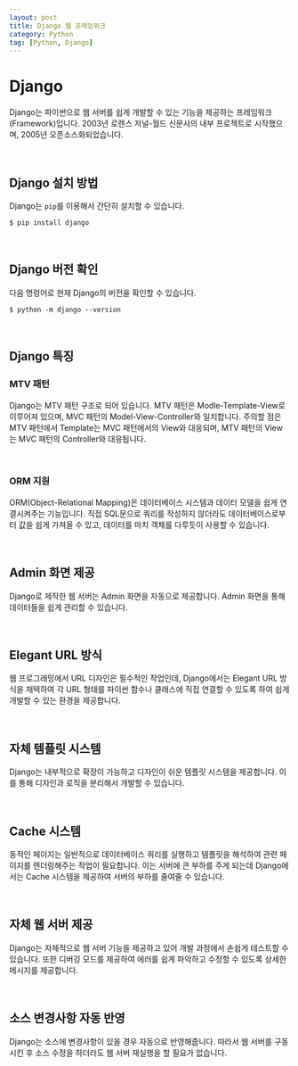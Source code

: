 ```yaml
---
layout: post
title: Django 웹 프레임워크
category: Python
tag: [Python, Django]
---
```

# Django

Django는 파이썬으로 웹 서버를 쉽게 개발할 수 있는 기능을 제공하는 프레임워크(Framework)입니다. 2003년 로렌스 저널-월드 신문사의 내부 프로젝트로 시작했으며, 2005년 오픈소스화되었습니다.

<br>

## Django 설치 방법

Django는 `pip`를 이용해서 간단히 설치할 수 있습니다.

~~~
$ pip install django
~~~

<br>

## Django 버전 확인

다음 명령어로 현재 Django의 버전을 확인할 수 있습니다.

~~~
$ python -m django --version
~~~

<br>

## Django 특징

### MTV 패턴

Django는 MTV 패턴 구조로 되어 있습니다. MTV 패턴은 Modle-Template-View로 이루어져 있으며, MVC 패턴의 Model-View-Controller와 일치합니다. 주의할 점은 MTV 패턴에서 Template는 MVC 패턴에서의 View와 대응되며, MTV 패턴의 View는 MVC 패턴의 Controller와 대응됩니다.

<br>

### ORM 지원

ORM(Object-Relational Mapping)은 데이터베이스 시스템과 데이터 모델을 쉽게 연결시켜주는 기능입니다. 직접 SQL문으로 쿼리를 작성하지 않더라도 데이터베이스로부터 값을 쉽게 가져올 수 있고, 데이터를 마치 객체를 다루듯이 사용할 수 있습니다.

<br>

## Admin 화면 제공

Django로 제작한 웹 서버는 Admin 화면을 자동으로 제공합니다. Admin 화면을 통해 데이터들을 쉽게 관리할 수 있습니다.

<br>

## Elegant URL 방식

웹 프로그래밍에서 URL 디자인은 필수적인 작업인데, Django에서는 Elegant URL 방식을 채택하여 각 URL 형태를 파이썬 함수나 클래스에 직접 연결할 수 있도록 하여 쉽게 개발할 수 있는 환경을 제공합니다.

<br>

## 자체 템플릿 시스템

Django는 내부적으로 확장이 가능하고 디자인이 쉬운 템플릿 시스템을 제공합니다. 이를 통해 디자인과 로직을 분리해서 개발할 수 있습니다.

<br>

## Cache 시스템

동적인 페이지는 일반적으로 데이터베이스 쿼리를 실행하고 템플릿을 해석하여 관련 페이지를 렌더링해주는 작업이 필요합니다. 이는 서버에 큰 부하를 주게 되는데 Django에서는 Cache 시스템을 제공하여 서버의 부하를 줄여줄 수 있습니다.

<br>

## 자체 웹 서버 제공

Django는 자체적으로 웹 서버 기능을 제공하고 있어 개발 과정에서 손쉽게 테스트할 수 있습니다. 또한 디버깅 모드를 제공하여 에러를 쉽게 파악하고 수정할 수 있도록 상세한 메시지를 제공합니다.

<br>

## 소스 변경사항 자동 반영

Django는 소스에 변경사항이 있을 경우 자동으로 반영해줍니다. 따라서 웹 서버를 구동시킨 후 소스 수정을 하더라도 웹 서버 재실행을 할 필요가 없습니다.